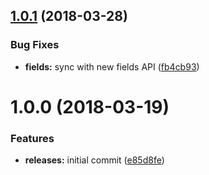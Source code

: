 <a name="1.0.1"></a>
## [1.0.1](https://github.com/hypeJunctionPro/Elgg3-hypeDraft/compare/1.0.0...1.0.1) (2018-03-28)


### Bug Fixes

* **fields:** sync with new fields API ([fb4cb93](https://github.com/hypeJunctionPro/Elgg3-hypeDraft/commit/fb4cb93))



<a name="1.0.0"></a>
# 1.0.0 (2018-03-19)


### Features

* **releases:** initial commit ([e85d8fe](https://github.com/hypeJunctionPro/Elgg3-hypeDraft/commit/e85d8fe))



